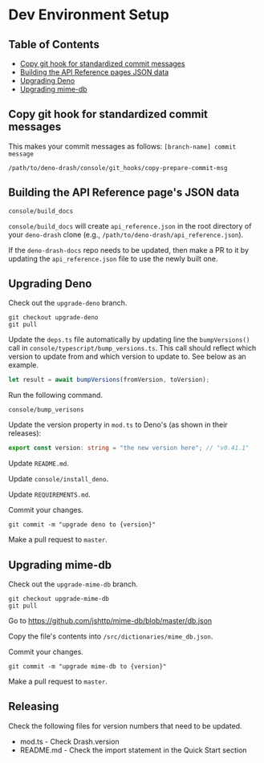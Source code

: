 # Dev Environment Setup

## Table of Contents

* [Copy git hook for standardized commit messages](#copy-git-hook-for-standardized-commit-messages)
* [Building the API Reference pages JSON data](#building-the-api-reference-pages-json-data)
* [Upgrading Deno](#upgrading-deno)
* [Upgrading mime-db](#upgrading-mime-db)

## Copy git hook for standardized commit messages

This makes your commit messages as follows: `[branch-name] commit message`

```shell
/path/to/deno-drash/console/git_hooks/copy-prepare-commit-msg
```

## Building the API Reference page's JSON data

```shell
console/build_docs
```

`console/build_docs` will create `api_reference.json` in the root directory of your `deno-drash` clone (e.g., `/path/to/deno-drash/api_reference.json`).

If the `deno-drash-docs` repo needs to be updated, then make a PR to it by updating the `api_reference.json` file to use the newly built one.

## Upgrading Deno

Check out the `upgrade-deno` branch.

```
git checkout upgrade-deno
git pull
```

Update the `deps.ts` file automatically by updating line the `bumpVersions()` call in `console/typescript/bump_versions.ts`. This call should reflect which version to update from and which version to update to. See below as an example.

```typescript
let result = await bumpVersions(fromVersion, toVersion);
```

Run the following command.

```
console/bump_verisons
```

Update the version property in `mod.ts` to Deno's (as shown in their releases):
```typescript
export const version: string = "the new version here"; // "v0.41.1"
```

Update `README.md`.

Update `console/install_deno`.

Update `REQUIREMENTS.md`.

Commit your changes.

```
git commit -m "upgrade deno to {version}"
```

Make a pull request to `master`.

## Upgrading mime-db

Check out the `upgrade-mime-db` branch.

```
git checkout upgrade-mime-db
git pull
```

Go to https://github.com/jshttp/mime-db/blob/master/db.json

Copy the file's contents into `/src/dictionaries/mime_db.json`.

Commit your changes.

```
git commit -m "upgrade mime-db to {version}"
```

Make a pull request to `master`.

## Releasing

Check the following files for version numbers that need to be updated.

* mod.ts - Check Drash.version
* README.md - Check the import statement in the Quick Start section
